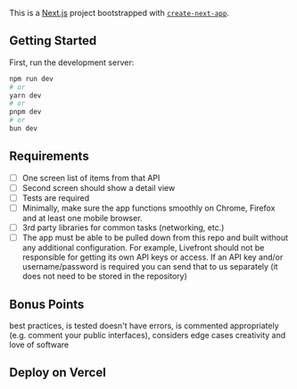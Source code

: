 This is a [Next.js](https://nextjs.org/) project bootstrapped with [`create-next-app`](https://github.com/vercel/next.js/tree/canary/packages/create-next-app).

## Getting Started

First, run the development server:

```bash
npm run dev
# or
yarn dev
# or
pnpm dev
# or
bun dev
```


## Requirements

- [ ] One screen list of items from that API
- [ ] Second screen should show a detail view
- [ ] Tests are required
- [ ] Minimally, make sure the app functions smoothly on Chrome, Firefox and at least one mobile browser.
- [ ]  3rd party libraries for common tasks (networking, etc.)
- [ ] The app must be able to be pulled down from this repo and built without any additional configuration. For example, Livefront should not be responsible for getting its own API keys or access. If an API key and/or username/password is required you can send that to us separately (it does not need to be stored in the repository)

## Bonus Points
best practices,
is tested
doesn't have errors,
is commented appropriately (e.g. comment your public interfaces),
considers edge cases
creativity and love of software
## Deploy on Vercel

